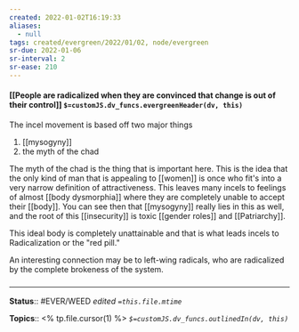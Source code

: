 ```yaml
---
created: 2022-01-02T16:19:33 
aliases:
  - null
tags: created/evergreen/2022/01/02, node/evergreen
sr-due: 2022-01-06
sr-interval: 2
sr-ease: 210
---
```


#### [[People are radicalized when they are convinced that change is out of their control]] `$=customJS.dv_funcs.evergreenHeader(dv, this)`

The incel movement is based off two major things
1. [[mysogyny]]
2. the myth of the chad

The myth of the chad is the thing that is important here. This is the idea that the only kind of man that is appealing to [[women]] is once who fit's into a very narrow definition of attractiveness. This leaves many incels to feelings of almost [[body dysmorphia]] where they are completely unable to accept their [[body]]. You can see then that [[mysogyny]] really lies in this as well, and the root of this [[insecurity]] is toxic [[gender roles]] and [[Patriarchy]].

This ideal body is completely unattainable and that is what leads incels to Radicalization or the "red pill."

An interesting connection may be to left-wing radicals, who are radicalized by the complete brokeness of the system. 
 

### <hr class="footnote"/>

**Status**:: #EVER/WEED
*edited `=this.file.mtime`*

**Topics**:: <% tp.file.cursor(1) %>
*`$=customJS.dv_funcs.outlinedIn(dv, this)`*


